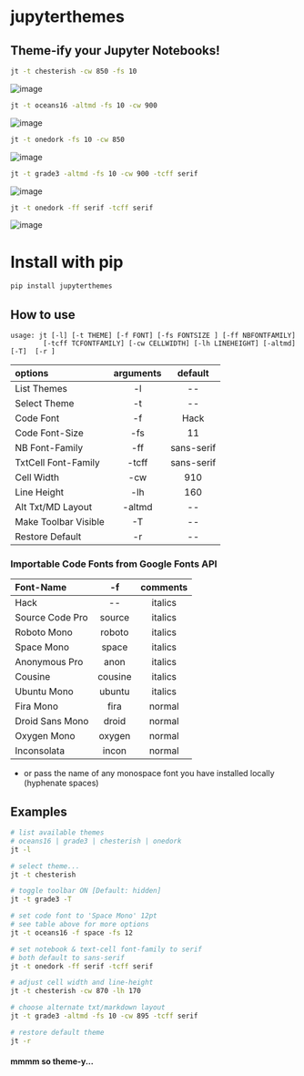 # jupyterthemes
## Theme-ify your Jupyter Notebooks!

```sh
jt -t chesterish -cw 850 -fs 10
```
![image](https://github.com/dunovank/jupyter-themes/blob/master/screens/jt-tchesterish-cw850-fs10.png?raw=true)

```sh
jt -t oceans16 -altmd -fs 10 -cw 900
```
![image](https://github.com/dunovank/jupyter-themes/blob/master/screens/jt-toceans16-altmd-fs10-cw900.png?raw=true)

```sh
jt -t onedork -fs 10 -cw 850
```
![image](https://github.com/dunovank/jupyter-themes/blob/master/screens/jt-tonedork-cw850-fs10.png?raw=true)

```sh
jt -t grade3 -altmd -fs 10 -cw 900 -tcff serif
```
![image](https://github.com/dunovank/jupyter-themes/blob/master/screens/jt-tgrade3-altmd-fs10-cw900.png?raw=true)

```sh
jt -t onedork -ff serif -tcff serif
```
![image](https://github.com/dunovank/jupyter-themes/blob/master/screens/jt-tonedork-ffserif-tcffserif.png?raw=true)



# Install with pip
```sh
pip install jupyterthemes
```



## How to use
```
usage: jt [-l] [-t THEME] [-f FONT] [-fs FONTSIZE ] [-ff NBFONTFAMILY]  
        [-tcff TCFONTFAMILY] [-cw CELLWIDTH] [-lh LINEHEIGHT] [-altmd] [-T]  [-r ]
```

|        options        | arguments |     default    |
|:----------------------|:---------:|:--------------:|     
| List Themes           |  -l       |       --       |
| Select Theme          |  -t       |       --       |
| Code Font             |  -f       |      Hack      |
| Code Font-Size        |  -fs      |       11       |
| NB Font-Family        |  -ff      |   sans-serif   |
| TxtCell Font-Family   |  -tcff    |   sans-serif   |
| Cell Width            |  -cw      |      910       |
| Line Height           |  -lh      |      160       |
| Alt Txt/MD Layout     |  -altmd   |       --       |
| Make Toolbar Visible  |  -T       |       --       |
| Restore Default       |  -r       |       --       |

### Importable Code Fonts from Google Fonts API

|    Font-Name     |    -f       |     comments     |
|:-----------------|:-----------:|:----------------:|     
|     Hack         |    --       |     italics      |
|  Source Code Pro |  source     |     italics      |
|  Roboto Mono     |  roboto     |     italics      |
|  Space Mono      |  space      |     italics      |         
|  Anonymous Pro   |  anon       |     italics      |
|  Cousine         |  cousine    |     italics      |     
|  Ubuntu Mono     |  ubuntu     |     italics      |
|  Fira Mono       |  fira       |     normal       |                  
|  Droid Sans Mono |  droid      |     normal       |         
|  Oxygen Mono     |  oxygen     |     normal       |
|  Inconsolata     |  incon      |     normal       |
* or pass the name of any monospace font you have installed locally (hyphenate spaces)


## Examples
```sh
# list available themes
# oceans16 | grade3 | chesterish | onedork
jt -l

# select theme...
jt -t chesterish

# toggle toolbar ON [Default: hidden]
jt -t grade3 -T

# set code font to 'Space Mono' 12pt
# see table above for more options
jt -t oceans16 -f space -fs 12

# set notebook & text-cell font-family to serif
# both default to sans-serif
jt -t onedork -ff serif -tcff serif

# adjust cell width and line-height
jt -t chesterish -cw 870 -lh 170

# choose alternate txt/markdown layout
jt -t grade3 -altmd -fs 10 -cw 895 -tcff serif

# restore default theme
jt -r
```

#### mmmm so theme-y...
